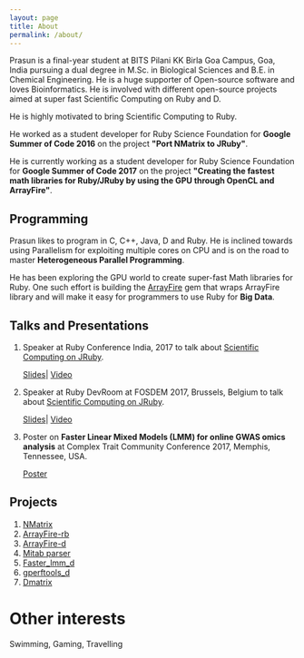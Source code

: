 ```yaml
---
layout: page
title: About
permalink: /about/
---
```


Prasun is a final-year student at BITS Pilani KK Birla Goa Campus, Goa, India pursuing a
dual degree in M.Sc. in Biological Sciences and B.E. in Chemical Engineering. He is a huge
supporter of Open-source software and loves Bioinformatics. He is involved with different
open-source projects aimed at super fast Scientific Computing on Ruby and D.

He is highly motivated to bring Scientific Computing to Ruby.

He worked as a student developer for Ruby Science Foundation for
**Google Summer of Code 2016** on the project **"Port NMatrix to JRuby"**.

He is currently working as a student developer for Ruby Science Foundation for
**Google Summer of Code 2017** on the project **"Creating the fastest math libraries
for Ruby/JRuby by using the GPU through OpenCL and ArrayFire"**.


## Programming

Prasun likes to program in C, C++, Java, D and Ruby. He is inclined towards using Parallelism for exploiting multiple cores
on CPU and is on the road to master **Heterogeneous Parallel Programming**.

He has been exploring the GPU world to create super-fast Math libraries for Ruby. One such effort is building the
[ArrayFire](https://github.com/arrayfire/arrayfire-rb) gem that wraps ArrayFire library and will make it easy
for programmers to use Ruby for **Big Data**.


## Talks and Presentations

1. Speaker at Ruby Conference India, 2017 to talk about [Scientific Computing on JRuby](http://rubyconfindia.org/program/#prasun-anand).

   [Slides](https://www.slideshare.net/PrasunAnand2/scientific-computing-on-jruby)| [Video](https://www.youtube.com/watch?v=mZEZ13nr-LQ)

2. Speaker at Ruby DevRoom at FOSDEM 2017, Brussels, Belgium to talk about [Scientific Computing on JRuby](https://fosdem.org/2017/schedule/event/ruby_scientific_computing_on_jruby/).

   [Slides](https://www.slideshare.net/PrasunAnand2/fosdem2017-scientific-computing-on-jruby)| [Video](https://video.fosdem.org/2017/K.4.201/ruby_scientific_computing_on_jruby.mp4)

3. Poster on **Faster Linear Mixed Models (LMM) for online GWAS omics analysis​** at Complex Trait Community Conference 2017, Memphis, Tennessee, USA.

   [Poster](https://github.com/prasunanand/resume/blob/master/CTC_2017_Poster_Faster_LMM_D.pdf)

## Projects

1. [NMatrix](https://github.com/sciruby/nmatrix)
2. [ArrayFire-rb](https://github.com/arrayfire/arrayfire-rb)
3. [ArrayFire-d](https://github.com/arrayfire/arrayfire-d)
4. [Mitab parser](https://github.com/prasunanand/mitab/tree/lazyparse_pcows)
5. [Faster_lmm_d](https://github.com/prasunanand/faster_lmm_d)
6. [gperftools_d](https://github.com/prasunanand/gperftools_d)
7. [Dmatrix](https://github.com/prasunanand/dmatrix)

# Other interests

Swimming, Gaming, Travelling
